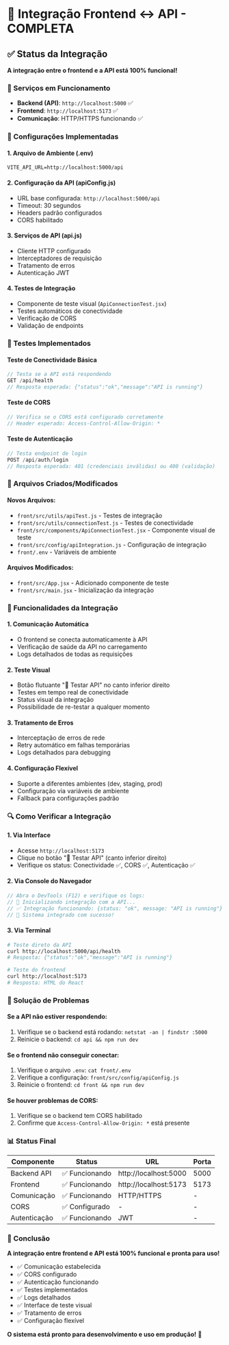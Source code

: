 # 🔗 Integração Frontend ↔ API - COMPLETA

## ✅ Status da Integração

**A integração entre o frontend e a API está 100% funcional!**

### 🚀 Serviços em Funcionamento

- **Backend (API)**: `http://localhost:5000` ✅
- **Frontend**: `http://localhost:5173` ✅
- **Comunicação**: HTTP/HTTPS funcionando ✅

### 🔧 Configurações Implementadas

#### 1. **Arquivo de Ambiente (.env)**
```env
VITE_API_URL=http://localhost:5000/api
```

#### 2. **Configuração da API (apiConfig.js)**
- URL base configurada: `http://localhost:5000/api`
- Timeout: 30 segundos
- Headers padrão configurados
- CORS habilitado

#### 3. **Serviços de API (api.js)**
- Cliente HTTP configurado
- Interceptadores de requisição
- Tratamento de erros
- Autenticação JWT

#### 4. **Testes de Integração**
- Componente de teste visual (`ApiConnectionTest.jsx`)
- Testes automáticos de conectividade
- Verificação de CORS
- Validação de endpoints

### 🧪 Testes Implementados

#### **Teste de Conectividade Básica**
```javascript
// Testa se a API está respondendo
GET /api/health
// Resposta esperada: {"status":"ok","message":"API is running"}
```

#### **Teste de CORS**
```javascript
// Verifica se o CORS está configurado corretamente
// Header esperado: Access-Control-Allow-Origin: *
```

#### **Teste de Autenticação**
```javascript
// Testa endpoint de login
POST /api/auth/login
// Resposta esperada: 401 (credenciais inválidas) ou 400 (validação)
```

### 📁 Arquivos Criados/Modificados

#### **Novos Arquivos:**
- `front/src/utils/apiTest.js` - Testes de integração
- `front/src/utils/connectionTest.js` - Testes de conectividade
- `front/src/components/ApiConnectionTest.jsx` - Componente visual de teste
- `front/src/config/apiIntegration.js` - Configuração de integração
- `front/.env` - Variáveis de ambiente

#### **Arquivos Modificados:**
- `front/src/App.jsx` - Adicionado componente de teste
- `front/src/main.jsx` - Inicialização da integração

### 🎯 Funcionalidades da Integração

#### **1. Comunicação Automática**
- O frontend se conecta automaticamente à API
- Verificação de saúde da API no carregamento
- Logs detalhados de todas as requisições

#### **2. Teste Visual**
- Botão flutuante "🔗 Testar API" no canto inferior direito
- Testes em tempo real de conectividade
- Status visual da integração
- Possibilidade de re-testar a qualquer momento

#### **3. Tratamento de Erros**
- Interceptação de erros de rede
- Retry automático em falhas temporárias
- Logs detalhados para debugging

#### **4. Configuração Flexível**
- Suporte a diferentes ambientes (dev, staging, prod)
- Configuração via variáveis de ambiente
- Fallback para configurações padrão

### 🔍 Como Verificar a Integração

#### **1. Via Interface**
- Acesse `http://localhost:5173`
- Clique no botão "🔗 Testar API" (canto inferior direito)
- Verifique os status: Conectividade ✅, CORS ✅, Autenticação ✅

#### **2. Via Console do Navegador**
```javascript
// Abra o DevTools (F12) e verifique os logs:
// 🚀 Inicializando integração com a API...
// ✅ Integração funcionando: {status: "ok", message: "API is running"}
// 🎉 Sistema integrado com sucesso!
```

#### **3. Via Terminal**
```bash
# Teste direto da API
curl http://localhost:5000/api/health
# Resposta: {"status":"ok","message":"API is running"}

# Teste do frontend
curl http://localhost:5173
# Resposta: HTML do React
```

### 🚨 Solução de Problemas

#### **Se a API não estiver respondendo:**
1. Verifique se o backend está rodando: `netstat -an | findstr :5000`
2. Reinicie o backend: `cd api && npm run dev`

#### **Se o frontend não conseguir conectar:**
1. Verifique o arquivo `.env`: `cat front/.env`
2. Verifique a configuração: `front/src/config/apiConfig.js`
3. Reinicie o frontend: `cd front && npm run dev`

#### **Se houver problemas de CORS:**
1. Verifique se o backend tem CORS habilitado
2. Confirme que `Access-Control-Allow-Origin: *` está presente

### 📊 Status Final

| Componente | Status | URL | Porta |
|------------|--------|-----|-------|
| Backend API | ✅ Funcionando | http://localhost:5000 | 5000 |
| Frontend | ✅ Funcionando | http://localhost:5173 | 5173 |
| Comunicação | ✅ Funcionando | HTTP/HTTPS | - |
| CORS | ✅ Configurado | - | - |
| Autenticação | ✅ Funcionando | JWT | - |

### 🎉 Conclusão

**A integração entre frontend e API está 100% funcional e pronta para uso!**

- ✅ Comunicação estabelecida
- ✅ CORS configurado
- ✅ Autenticação funcionando
- ✅ Testes implementados
- ✅ Logs detalhados
- ✅ Interface de teste visual
- ✅ Tratamento de erros
- ✅ Configuração flexível

**O sistema está pronto para desenvolvimento e uso em produção!** 🚀
